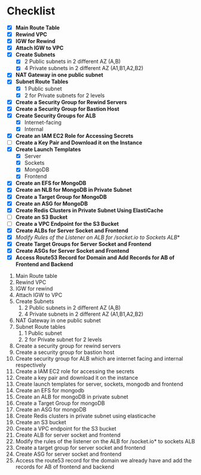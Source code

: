  # Checklist

- [x] **Main Route Table**  
- [x] **Rewind VPC**  
- [x] **IGW for Rewind**  
- [x] **Attach IGW to VPC**  
- [x] **Create Subnets**  
  - [x] 2 Public subnets in 2 different AZ (A,B)  
  - [x] 4 Private subnets in 2 different AZ (A1,B1,A2,B2)  
- [x] **NAT Gateway in one public subnet**  
- [x] **Subnet Route Tables**  
  - [x] 1 Public subnet  
  - [x] 2 for Private subnets for 2 levels  
- [x] **Create a Security Group for Rewind Servers**  
- [x] **Create a Security Group for Bastion Host**  
- [x] **Create Security Groups for ALB**  
  - [x] Internet-facing  
  - [x] Internal  
- [x] **Create an IAM EC2 Role for Accessing Secrets**  
- [ ] **Create a Key Pair and Download it on the Instance**  
- [x] **Create Launch Templates**  
  - [x] Server  
  - [x] Sockets  
  - [x] MongoDB  
  - [x] Frontend  
- [x] **Create an EFS for MongoDB**  
- [x] **Create an NLB for MongoDB in Private Subnet**  
- [x] **Create a Target Group for MongoDB**  
- [x] **Create an ASG for MongoDB**  
- [x] **Create Redis Clusters in Private Subnet Using ElastiCache**  
- [ ] **Create an S3 Bucket**  
- [ ] **Create a VPC Endpoint for the S3 Bucket**  
- [x] **Create ALBs for Server Socket and Frontend**  
- [x] **Modify Rules of the Listener on ALB for /socket.io* to Sockets ALB**  
- [x] **Create Target Groups for Server Socket and Frontend**  
- [x] **Create ASGs for Server Socket and Frontend**  
- [x] **Access Route53 Record for Domain and Add Records for AB of Frontend and Backend**

1. Main Route table 
2. Rewind VPC
3. IGW for rewind
4. Attach IGW to VPC
5. Create Subnets 
	1. 2 Public subnets in 2 different AZ (A,B)
	2. 4 Private subnets in 2 different AZ (A1,B1,A2,B2)
6. NAT Gateway in one public subnet
7. Subnet Route tables 
	1. 1 Public subnet
	2. 2 for Private subnet for 2 levels
8. Create a security group for rewind servers
9. Create a security group for bastion host
10. Create security group for ALB which are internet facing and internal respectively 
11. Create a IAM EC2 role for accessing the secrets 
12. Create a key pair and download it on the instance
13. Create launch templates for server, sockets, mongodb and frontend
14. Create an EFS for mongodb
15. Create an ALB for mongoDB in private subnet
16. Create a Target Group for mongoDB
17. Create an ASG for mongoDB 
18. Create Redis clusters in private subnet using elasticache
19. Create an S3 bucket
20. Create a VPC endpoint for the S3 bucket
21. Create ALB for server socket and frontend
22. Modify the rules of the listener on the ALB for /socket.io* to sockets ALB
23. Create a target group for server socket and frontend
24. Create ASG for server socket and frontend
25. Access the route53 record for the domain we already have and add the records for AB of frontend and backend